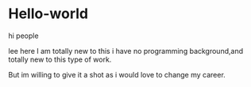 # Hello-world

hi people


lee here I am totally new to this i have no programming background,and totally new to this type of work.

But im willing to give it a shot as i would love to change my career.



 





 
